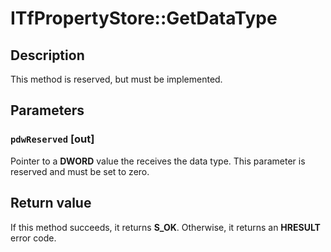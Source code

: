 # ITfPropertyStore::GetDataType

## Description

This method is reserved, but must be implemented.

## Parameters

### `pdwReserved` [out]

Pointer to a **DWORD** value the receives the data type. This parameter is reserved and must be set to zero.

## Return value

If this method succeeds, it returns **S_OK**. Otherwise, it returns an **HRESULT** error code.